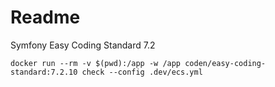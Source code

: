 # Readme

Symfony Easy Coding Standard 7.2
```
docker run --rm -v $(pwd):/app -w /app coden/easy-coding-standard:7.2.10 check --config .dev/ecs.yml
```
